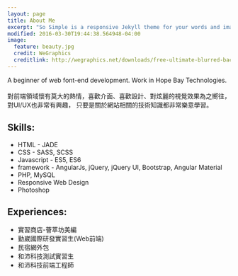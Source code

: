 ```yaml
---
layout: page
title: About Me
excerpt: "So Simple is a responsive Jekyll theme for your words and images."
modified: 2016-03-30T19:44:38.564948-04:00
image:
  feature: beauty.jpg
  credit: WeGraphics
  creditlink: http://wegraphics.net/downloads/free-ultimate-blurred-background-pack/
---
```


A beginner of web font-end development. Work in Hope Bay Technologies.<br><br>
對前端領域懷有莫大的熱情，喜歡介面、喜歡設計、對炫麗的視覺效果為之嚮往，對UI/UX也非常有興趣，
只要是關於網站相關的技術知識都非常樂意學習。

## Skills:

* HTML - JADE
* CSS - SASS, SCSS
* Javascript - ES5, ES6
* framework - AngularJs, jQuery, jQuery UI, Bootstrap, Angular Material
* PHP, MySQL
* Responsive Web Design
* Photoshop

## Experiences:

* 實習商店-薈萃坊美編
* 勤崴國際研發實習生(Web前端)
* 民宿網外包
* 和沛科技測試實習生
* 和沛科技前端工程師

<script>
  (function(i,s,o,g,r,a,m){i['GoogleAnalyticsObject']=r;i[r]=i[r]||function(){
  (i[r].q=i[r].q||[]).push(arguments)},i[r].l=1*new Date();a=s.createElement(o),
  m=s.getElementsByTagName(o)[0];a.async=1;a.src=g;m.parentNode.insertBefore(a,m)
  })(window,document,'script','https://www.google-analytics.com/analytics.js','ga');

  ga('create', 'UA-78158205-1', 'auto');
  ga('send', 'pageview');

</script>